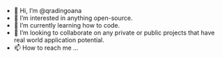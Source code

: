 - 👋 Hi, I’m @qradingoana
- 👀 I’m interested in anything open-source.
- 🌱 I’m currently learning how to code.
- 💞️ I’m looking to collaborate on any private or public projects that have real world application potential.
- 📫 How to reach me ...

<!---
qradingoana/qradingoana is a ✨ special ✨ repository because its `README.md` (this file) appears on your GitHub profile.
You can click the Preview link to take a look at your changes.
--->
